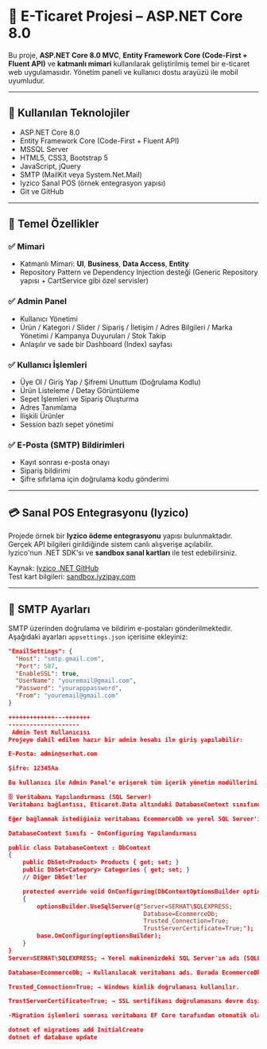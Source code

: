 # 🛒 E-Ticaret Projesi – ASP.NET Core 8.0

Bu proje, **ASP.NET Core 8.0 MVC**, **Entity Framework Core (Code-First + Fluent API)** ve **katmanlı mimari** kullanılarak geliştirilmiş temel bir e-ticaret web uygulamasıdır. Yönetim paneli ve kullanıcı dostu arayüzü ile mobil uyumludur.

---

## 🔧 Kullanılan Teknolojiler

- ASP.NET Core 8.0  
- Entity Framework Core (Code-First + Fluent API)  
- MSSQL Server  
- HTML5, CSS3, Bootstrap 5  
- JavaScript, jQuery  
- SMTP (MailKit veya System.Net.Mail)  
- Iyzico Sanal POS (örnek entegrasyon yapısı)  
- Git ve GitHub  

---

## 🎯 Temel Özellikler

### ✅ Mimari
- Katmanlı Mimari: **UI**, **Business**, **Data Access**, **Entity**
- Repository Pattern ve Dependency Injection desteği (Generic Repository yapısı + CartService gibi özel servisler)

### ✅ Admin Panel
- Kullanıcı Yönetimi  
- Ürün / Kategori / Slider / Sipariş / İletişim / Adres Bilgileri / Marka Yönetimi / Kampanya Duyuruları / Stok Takip
- Anlaşılır ve sade bir Dashboard (Index) sayfası

### ✅ Kullanıcı İşlemleri
- Üye Ol / Giriş Yap / Şifremi Unuttum (Doğrulama Kodlu)
- Ürün Listeleme / Detay Görüntüleme
- Sepet İşlemleri ve Sipariş Oluşturma  
- Adres Tanımlama  
- İlişkili Ürünler  
- Session bazlı sepet yönetimi  

### ✅ E-Posta (SMTP) Bildirimleri
- Kayıt sonrası e-posta onayı  
- Sipariş bildirimi  
- Şifre sıfırlama için doğrulama kodu gönderimi  

---

## 💳 Sanal POS Entegrasyonu (Iyzico)

Projede örnek bir **Iyzico ödeme entegrasyonu** yapısı bulunmaktadır.  
Gerçek API bilgileri girildiğinde sistem canlı alışverişe açılabilir.  
Iyzico'nun .NET SDK'sı ve **sandbox sanal kartları** ile test edebilirsiniz.  

Kaynak: [Iyzico .NET GitHub](https://github.com/iyzico/iyzipay-dotnet)  
Test kart bilgileri: [sandbox.iyzipay.com](https://sandbox-merchant.iyzipay.com/)

---

## 📧 SMTP Ayarları

SMTP üzerinden doğrulama ve bildirim e-postaları gönderilmektedir.  
Aşağıdaki ayarları `appsettings.json` içerisine ekleyiniz:

```json
"EmailSettings": {
  "Host": "smtp.gmail.com",
  "Port": 587,
  "EnableSSL": true,
  "UserName": "youremail@gmail.com",
  "Password": "yourapppassword",
  "From": "youremail@gmail.com"
}

+++++++++++++---+++++++
--------------------
 Admin Test Kullanıcısı
Projeye dahil edilen hazır bir admin hesabı ile giriş yapılabilir:

E-Posta: admin@serhat.com

Şifre: 12345Aa

Bu kullanıcı ile Admin Panel'e erişerek tüm içerik yönetim modüllerini test edebilirsiniz.

🗄️ Veritabanı Yapılandırması (SQL Server)
Veritabanı bağlantısı, Eticaret.Data altındaki DatabaseContext sınıfında yapılandırılmıştır. Buradaki bağlantı dizesi OnConfiguring metodu içinde belirtilmiştir.

Eğer bağlanmak istediğiniz veritabanı EcommerceDb ve yerel SQL Server'ı kullanıyorsanız, bağlantı dizesi şu şekilde olmalıdır:

DatabaseContext Sınıfı - OnConfiguring Yapılandırması

public class DatabaseContext : DbContext
{
    public DbSet<Product> Products { get; set; }
    public DbSet<Category> Categories { get; set; }
    // Diğer DbSet'ler

    protected override void OnConfiguring(DbContextOptionsBuilder optionsBuilder)
    {
        optionsBuilder.UseSqlServer(@"Server=SERHAT\SQLEXPRESS; 
                                      Database=EcommerceDb; 
                                      Trusted_Connection=True; 
                                      TrustServerCertificate=True;");
        base.OnConfiguring(optionsBuilder);
    }
}
Server=SERHAT\SQLEXPRESS; → Yerel makinenizdeki SQL Server'ın adı (SQLEXPRESS burada kullanılan instance adı).

Database=EcommerceDb; → Kullanılacak veritabanı adı. Burada EcommerceDb olarak belirtilmiştir.

Trusted_Connection=True; → Windows kimlik doğrulaması kullanılır.

TrustServerCertificate=True; → SSL sertifikası doğrulamasını devre dışı bırakır, bu genellikle geliştirme ortamı için gereklidir.

-Migration işlemleri sonrası veritabanı EF Core tarafından otomatik olarak oluşturulur:

dotnet ef migrations add InitialCreate
dotnet ef database update

